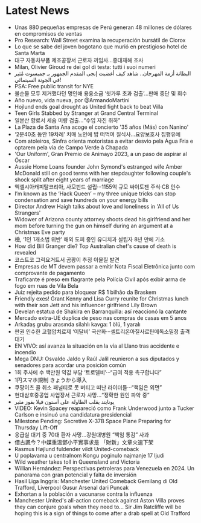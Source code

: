 # Latest News
-  Unas 880 pequeñas empresas de Perú generan 48 millones de dólares en compromisos de ventas
-  Pro Research: Wall Street examina la recuperación bursátil de Clorox
-  Lo que se sabe del joven bogotano que murió en prestigioso hotel de Santa Marta
-  대구 자동차부품 제조공장서 근로자 끼임사…중대재해 조사
-  Milan, Olivier Giroud re dei gol di testa: tutti i suoi numeri
-  البطانة أزمة المهرجان.. شاهد كيف أغضبت إنجى المقدم الجمهور بـ جمبسوت مُثير في الجونة السينمائي!
-  PSA: Free public transit for NYE
-  불순물 모두 제거했다던 명인애 용융소금 ‘쇳가루 초과 검출’…판매 중단 및 회수
-  Año nuevo, vida nueva, por @ArmandoMartini
-  Hojlund ends goal drought as United fight back to beat Villa
-  Teen Girls Stabbed by Stranger at Grand Central Terminal
-  일본산 향료서 세슘 미량 검출…“수입 자진 취하”
-  La Plaza de Santa Ana acoge el concierto '35 años (Más) con Nanino'
-  ‘2분40초 동안 19차례’ 치매 노인에 밥 떠먹여 질식사…요양보호사 집행유예
-  Com atoleiros, Sinfra orienta motoristas a evitar desvio pela Água Fria e optarem pela via de Campo Verde à Chapada
-  'Our Uniform', Gran Premio de Animayo 2023, a un paso de aspirar al Óscar
-  Aussie Home Loans founder John Symond's estranged wife Amber McDonald still on good terms with her stepdaughter following couple's shock split after eight years of marriage
-  엑셀시아캐피탈코리아, 사모펀드 설립···1155억 규모 싸이토젠 주식‧CB 인수
-  I’m known as the ‘Hack Queen’ – my three unique tricks can stop condensation and save hundreds on your energy bills
-  Director Andrew Haigh talks about love and loneliness in 'All of Us Strangers'
-  Widower of Arizona county attorney shoots dead his girlfriend and her mom before turning the gun on himself during an argument at a Christmas Eve party
-  檢, ‘1인 1개소법 위반’ 해외 도피 중인 유디치과 설립자 8년 만에 기소
-  How did Bill Granger die? Top Australian chef's cause of death is revealed
-  코스트코 그릭요거트서 곰팡이 추정 이물질 발견
-  Empresas de MT devem passar a emitir Nota Fiscal Eletrônica junto com comprovante de pagamento
-  Traficante é preso em flagrante pela Polícia Civil após exibir arma de fogo em ruas de Vila Bela
-  Juiz rejeita pedido para bloquear R$ 1 bilhão da Braskem
-  Friendly exes! Grant Kenny and Lisa Curry reunite for Christmas lunch with their son Jett and his influencer girlfriend Lily Brown
-  Develan estatua de Shakira en Barranquilla: así reaccionó la cantante
-  Mercado extra-UE duplica de peso nas compras de casas em 5 anos
-  Arkadaş grubu arasında silahlı kavga: 1 ölü, 1 yaralı
-  판권 인수한 고혈압치료제 ‘이달비’ 국산화···셀트리온아질사르탄메독소밀정 출격 대기
-  EN VIVO: así avanza la situación en la vía al Llano tras accidente e incendio
-  Mega DNU: Osvaldo Jaldo y Raúl Jalil reunieron a sus diputados y senadores para acordar una posición común
-  1회 주사에 수 백만원 약값 부담 ‘트로델비’···“급여 적용 촉구합니다”
-  1円スマホ規制 きょうから導入
-  쿠팡이츠 콜 취소 패널티로 못 버티고 떠난 라이더들···“책임은 외면”
-  현대삼호중공업 사업장서 근로자 사망…“정확한 원인 파악 중”
-  يونايتد يقلب الطاولة على أستون فيلا بفوز مثير
-  VIDEO: Kevin Spacey reapareció como Frank Underwood junto a Tucker Carlson e insinuó una candidatura presidencial
-  Milestone Pending: Secretive X-37B Space Plane Preparing for Thursday Lift-Off
-  응급실 대기 중 70대 환자 사망…강원대병원 “책임 통감” 사과
-  借古諷今？中媒重溫鄧小平實事求是 「財新」文章火速下架
-  Rasmus Højlund fuldender vildt United-comeback
-  U poplavama u centralnom Kongu poginulo najmanje 17 ljudi
-  Wild weather takes toll in Queensland and Victoria
-  Willian Hernández: Perspectivas petroleras para Venezuela en 2024. Un panorama con gran potencial y falta de inversión
-  Hasil Liga Inggris: Manchester United Comeback Gemilang di Old Trafford, Liverpool Gusur Arsenal dari Puncak
-  Exhortan a la población a vacunarse contra la influenza
-  Manchester United's all-action comeback against Aston Villa proves they can conjure goals when they need to... Sir Jim Ratcliffe will be hoping this is a sign of things to come after a drab spell at Old Trafford
